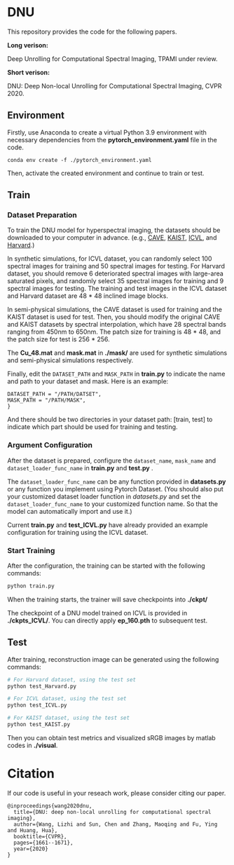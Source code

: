 # DNU

This repository provides the code for the following papers.

**Long verison:**

Deep Unrolling for Computational Spectral Imaging, TPAMI under review.

**Short verison:**

DNU: Deep Non-local Unrolling for Computational Spectral Imaging, CVPR 2020.

## Environment

Firstly, use Anaconda to create a virtual Python 3.9 environment with necessary dependencies from the **pytorch_environment.yaml** file in the code.

```
conda env create -f ./pytorch_environment.yaml
```

Then, activate the created environment and continue to train or test.

## Train

### Dataset Preparation

To train the DNU model for hyperspectral imaging, the datasets should be downloaded to your computer in advance.
(e.g., [CAVE](https://www.cs.columbia.edu/CAVE/databases/multispectral/), [KAIST](http://vclab.kaist.ac.kr/siggraphasia2017p1/), [ICVL](http://icvl.cs.bgu.ac.il/hyperspectral/), and [Harvard](http://vision.seas.harvard.edu/hyperspec/index.html).)

In synthetic simulations, for  ICVL dataset,  you can randomly select 100 spectral images for training and 50 spectral images for testing.  For  Harvard dataset, you should remove 6 deteriorated spectral images with large-area saturated pixels, and randomly select 35 spectral images for training and 9 spectral images for testing.
The training and test images in the ICVL dataset and  Harvard dataset are 48 * 48 inclined image blocks. 

In semi-physical simulations,  the CAVE dataset is used for training and the KAIST dataset is used for test. Then, you should modify the original CAVE and KAIST datasets by spectral interpolation, which have 28 spectral bands ranging from 450nm to 650nm. The patch size for training is 48 * 48, and the patch size for test is 256 * 256.

The **Cu_48.mat** and  **mask.mat** in **./mask/** are used for synthetic simulations and semi-physical simulations respectively.

Finally, edit the ```DATASET_PATH``` and ```MASK_PATH``` in **train.py** to indicate the name and path to your dataset and mask. Here is an example:
```
DATASET_PATH = "/PATH/DATSET", 
MASK_PATH = "/PATH/MASK", 
}
```
And there should be two directories in your dataset path: [train, test] to indicate which part should be used for training and testing.

### Argument Configuration

After the dataset is prepared, configure the ```dataset_name```, ```mask_name``` and ```dataset_loader_func_name```  in **train.py** and  **test.py** .

The ```dataset_loader_func_name``` can be any function provided in **datasets.py** or any function you implement using Pytorch Dataset. 
(You should also put your customized dataset loader function in *datasets.py* and set the ```dataset_loader_func_name``` to your customized function name. So that the model can automatically import and use it.)


Current **train.py** and **test_ICVL.py** have already provided an example configuration for training using the ICVL dataset.


### Start Training

After the configuration, the training can be started with the following commands:
```bash
python train.py
```

When the training starts, the trainer will save checkpoints into **./ckpt/** 

The checkpoint of a DNU model trained on ICVL is provided in **./ckpts_ICVL/**. You can directly apply **ep_160.pth** to subsequent test.

## Test

After training, reconstruction image can be generated using the following commands:
```bash
# For Harvard dataset, using the test set
python test_Harvard.py 

# For ICVL dataset, using the test set
python test_ICVL.py 

# For KAIST dataset, using the test set
python test_KAIST.py 
```

Then you can obtain  test metrics and visualized sRGB images by matlab codes  in **./visual**.

# Citation
If our code is useful in your reseach work, please consider citing our paper.
```
@inproceedings{wang2020dnu,
  title={DNU: deep non-local unrolling for computational spectral imaging},
  author={Wang, Lizhi and Sun, Chen and Zhang, Maoqing and Fu, Ying and Huang, Hua},
  booktitle={CVPR},
  pages={1661--1671},
  year={2020}
}
```
